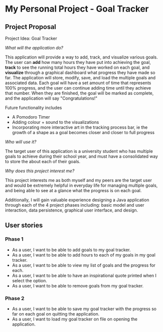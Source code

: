 # My Personal Project - Goal Tracker

## Project Proposal

Project Idea: Goal Tracker 

*What will the application do?*

This application will provide a way to add, track, and visualize various goals. 
The user can **add** how many hours they have put into achieving the goal, **track** to see the running 
total hours they have worked on each goal, and **visualize** through a graphical dashboard what progress they have made 
so far. The application will store, modify, save, and load the multiple goals and associated data. Each goal will have a 
set amount of time that represents 100% progress, and the user can continue adding time until they achieve that number. When they are 
finished, the goal will be marked as complete, and the application will say "Congratulations!"

Future functionality includes
- A Pomodoro Timer
- Adding colour + sound to the visualizations
- Incorporating more interactive art in the tracking process bar, ie the growth of a shape as a goal becomes closer and closer to full progress


*Who will use it?*

The target user of this application is a university student who has multiple goals to achieve during their school year,
and must have a consolidated way to store the about each of their goals.

*Why does this project interest me?*

This project interests me as both myself and my peers are the target user and would be extremely helpful in everyday life for managing multiple goals, and being 
able to see at a glance what the progress is on each goal.  

Additionally, I will gain valuable experience designing a Java application through each of the 4 project phases including: basic model and user interaction, data
persistence, graphical user interface, and design.

## User stories

### Phase 1 
- As a user, I want to be able to add goals to my goal tracker.
- As a user, I want to be able to add hours to each of my goals in my goal tracker.
- As a user, I want to be able to view my list of goals and the progress for each.
- As a user, I want to be able to have an inspirational quote printed when I select the option.
- As a user, I want to be able to remove goals from my goal tracker.
### Phase 2
- As a user, I want to be able to save my goal tracker with the progress so far on each goal on quitting the application. 
- As a user, I want to load my goal tracker on file on opening the application.